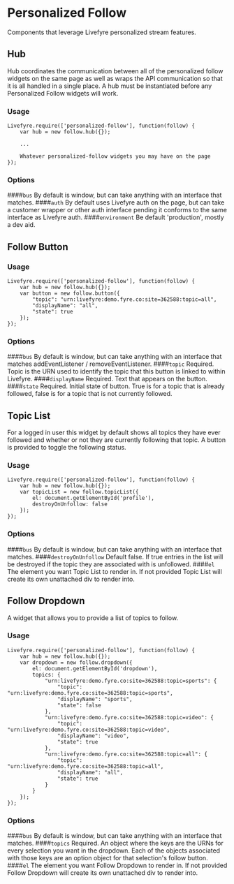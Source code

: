 # Personalized Follow 

Components that leverage Livefyre personalized stream features.

## Hub
Hub coordinates the communication between all of the personalized follow widgets on the same page as well as wraps the API communication so that it is all handled in a single place. A hub must be instantiated before any Personalized Follow widgets will work.

### Usage
```
Livefyre.require(['personalized-follow'], function(follow) {
    var hub = new follow.hub({});

    ...

    Whatever personalized-follow widgets you may have on the page
});
```

### Options
####```bus```
By default is window, but can take anything with an interface that matches.
####```auth```
By default uses Livefyre auth on the page, but can take a customer wrapper or other auth interface pending it conforms to the same interface as Livefyre auth.
####```environment```
Be default 'production', mostly a dev aid.


## Follow Button

### Usage
```
Livefyre.require(['personalized-follow'], function(follow) {
    var hub = new follow.hub({});
    var button = new follow.button({
        "topic": "urn:livefyre:demo.fyre.co:site=362588:topic=all",
        "displayName": "all",
        "state": true
    });
});
```

### Options
####```bus```
By default is window, but can take anything with an interface that matches addEventListener / removeEventListener.
####```topic```
Required. Topic is the URN used to identify the topic that this button is linked to within Livefyre.
####```displayName```
Required. Text that appears on the button.
####```state```
Required. Initial state of button. True is for a topic that is already followed, false is for a topic that is not currently followed.


## Topic List
For a logged in user this widget by default shows all topics they have ever followed and whether or not they are currently following that topic. A button is provided to toggle the following status.

### Usage
```
Livefyre.require(['personalized-follow'], function(follow) {
    var hub = new follow.hub({});
    var topicList = new follow.topicList({
        el: document.getElementById('profile'),
        destroyOnUnfollow: false
    });
});
```

### Options
####```bus```
By default is window, but can take anything with an interface that matches.
####```destroyOnUnfollow```
Default false. If true entries in the list will be destroyed if the topic they are associated with is unfollowed.
####```el```
The element you want Topic List to render in. If not provided Topic List will create its own unattached div to render into.



## Follow Dropdown
A widget that allows you to provide a list of topics to follow.

### Usage
```
Livefyre.require(['personalized-follow'], function(follow) {
    var hub = new follow.hub({});
    var dropdown = new follow.dropdown({
        el: document.getElementById('dropdown'),
        topics: {
            "urn:livefyre:demo.fyre.co:site=362588:topic=sports": {
                "topic": "urn:livefyre:demo.fyre.co:site=362588:topic=sports",
                "displayName": "sports",
                "state": false
            },
            "urn:livefyre:demo.fyre.co:site=362588:topic=video": {
                "topic": "urn:livefyre:demo.fyre.co:site=362588:topic=video",
                "displayName": "video",
                "state": true
            },
            "urn:livefyre:demo.fyre.co:site=362588:topic=all": {
                "topic": "urn:livefyre:demo.fyre.co:site=362588:topic=all",
                "displayName": "all",
                "state": true
            }
        }
    });
});
```

### Options
####```bus```
By default is window, but can take anything with an interface that matches.
####```topics```
Required. An object where the keys are the URNs for every selection you want in the dropdown. Each of the objects associated with those keys are an option object for that selection's follow button.
####```el```
The element you want Follow Dropdown to render in. If not provided Follow Dropdown will create its own unattached div to render into.